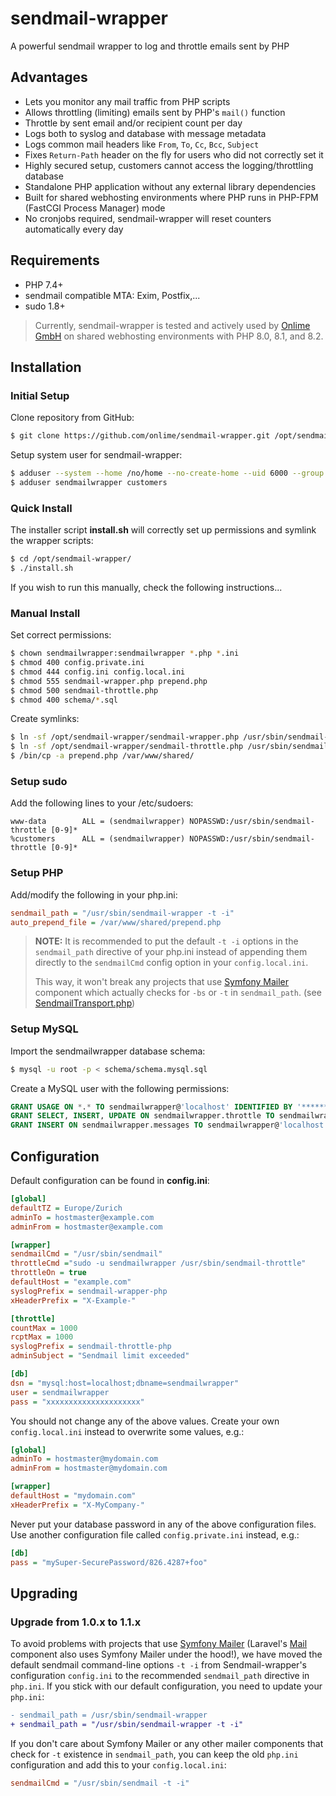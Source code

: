# sendmail-wrapper

A powerful sendmail wrapper to log and throttle emails sent by PHP

## Advantages

- Lets you monitor any mail traffic from PHP scripts
- Allows throttling (limiting) emails sent by PHP's `mail()` function
- Throttle by sent email and/or recipient count per day
- Logs both to syslog and database with message metadata
- Logs common mail headers like `From`, `To`, `Cc`, `Bcc`, `Subject`
- Fixes `Return-Path` header on the fly for users who did not correctly set it
- Highly secured setup, customers cannot access the logging/throttling database
- Standalone PHP application without any external library dependencies
- Built for shared webhosting environments where PHP runs in PHP-FPM (FastCGI Process Manager) mode
- No cronjobs required, sendmail-wrapper will reset counters automatically every day

## Requirements

- PHP 7.4+
- sendmail compatible MTA: Exim, Postfix,...
- sudo 1.8+

> Currently, sendmail-wrapper is tested and actively used by [Onlime GmbH](https://www.onlime.ch/) on shared webhosting environments with PHP 8.0, 8.1, and 8.2.

## Installation

### Initial Setup

Clone repository from GitHub:

```bash
$ git clone https://github.com/onlime/sendmail-wrapper.git /opt/sendmail-wrapper
```

Setup system user for sendmail-wrapper:

```bash
$ adduser --system --home /no/home --no-create-home --uid 6000 --group --disabled-password --disabled-login sendmailwrapper
$ adduser sendmailwrapper customers
```

### Quick Install

The installer script **install.sh** will correctly set up permissions and symlink the wrapper scripts:

```bash
$ cd /opt/sendmail-wrapper/
$ ./install.sh
```

If you wish to run this manually, check the following instructions...

### Manual Install

Set correct permissions:

```bash
$ chown sendmailwrapper:sendmailwrapper *.php *.ini
$ chmod 400 config.private.ini
$ chmod 444 config.ini config.local.ini
$ chmod 555 sendmail-wrapper.php prepend.php
$ chmod 500 sendmail-throttle.php
$ chmod 400 schema/*.sql
```

Create symlinks:

```bash
$ ln -sf /opt/sendmail-wrapper/sendmail-wrapper.php /usr/sbin/sendmail-wrapper
$ ln -sf /opt/sendmail-wrapper/sendmail-throttle.php /usr/sbin/sendmail-throttle
$ /bin/cp -a prepend.php /var/www/shared/
```

### Setup sudo

Add the following lines to your /etc/sudoers:

```
www-data        ALL = (sendmailwrapper) NOPASSWD:/usr/sbin/sendmail-throttle [0-9]*
%customers      ALL = (sendmailwrapper) NOPASSWD:/usr/sbin/sendmail-throttle [0-9]*
```

### Setup PHP

Add/modify the following in your php.ini:

```ini
sendmail_path = "/usr/sbin/sendmail-wrapper -t -i"
auto_prepend_file = /var/www/shared/prepend.php
```

> **NOTE:**
> It is recommended to put the default `-t -i` options in the `sendmail_path` directive of your php.ini instead of appending them directly to the `sendmailCmd` config option in your `config.local.ini`.
>
> This way, it won't break any projects that use [Symfony Mailer](https://github.com/symfony/mailer/) component which actually checks for `-bs` or `-t` in `sendmail_path`. (see [SendmailTransport.php](https://github.com/symfony/mailer/blob/6.2/Transport/SendmailTransport.php#L57-L59))

### Setup MySQL

Import the sendmailwrapper database schema:

```bash
$ mysql -u root -p < schema/schema.mysql.sql
```

Create a MySQL user with the following permissions:

```sql
GRANT USAGE ON *.* TO sendmailwrapper@'localhost' IDENTIFIED BY '********';
GRANT SELECT, INSERT, UPDATE ON sendmailwrapper.throttle TO sendmailwrapper@'localhost';
GRANT INSERT ON sendmailwrapper.messages TO sendmailwrapper@'localhost';
```

## Configuration

Default configuration can be found in **config.ini**:

```ini
[global]
defaultTZ = Europe/Zurich
adminTo = hostmaster@example.com
adminFrom = hostmaster@example.com

[wrapper]
sendmailCmd = "/usr/sbin/sendmail"
throttleCmd ="sudo -u sendmailwrapper /usr/sbin/sendmail-throttle"
throttleOn = true
defaultHost = "example.com"
syslogPrefix = sendmail-wrapper-php
xHeaderPrefix = "X-Example-"

[throttle]
countMax = 1000
rcptMax = 1000
syslogPrefix = sendmail-throttle-php
adminSubject = "Sendmail limit exceeded"

[db]
dsn = "mysql:host=localhost;dbname=sendmailwrapper"
user = sendmailwrapper
pass = "xxxxxxxxxxxxxxxxxxxxx"
```

You should not change any of the above values. Create your own `config.local.ini` instead to overwrite some values, e.g.:

```ini
[global]
adminTo = hostmaster@mydomain.com
adminFrom = hostmaster@mydomain.com

[wrapper]
defaultHost = "mydomain.com"
xHeaderPrefix = "X-MyCompany-"
```

Never put your database password in any of the above configuration files. Use another configuration file called `config.private.ini` instead, e.g.:

```ini
[db]
pass = "mySuper-SecurePassword/826.4287+foo"
```

## Upgrading

### Upgrade from 1.0.x to 1.1.x

To avoid problems with projects that use [Symfony Mailer](https://github.com/symfony/mailer/) (Laravel's [Mail](https://laravel.com/docs/10.x/mail) component also uses Symfony Mailer under the hood!), we have moved the default sendmail command-line options `-t -i` from Sendmail-wrapper's configuration `config.ini` to the recommended `sendmail_path` directive in `php.ini`.
If you stick with our default configuration, you need to update your `php.ini`:

```diff
- sendmail_path = /usr/sbin/sendmail-wrapper
+ sendmail_path = "/usr/sbin/sendmail-wrapper -t -i"
```

If you don't care about Symfony Mailer or any other mailer components that check for `-t` existence in `sendmail_path`, you can keep the old `php.ini` configuration and add this to your `config.local.ini`:

```ini
sendmailCmd = "/usr/sbin/sendmail -t -i"
```
